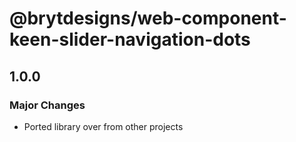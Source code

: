 # @brytdesigns/web-component-keen-slider-navigation-dots

## 1.0.0

### Major Changes

- Ported library over from other projects
